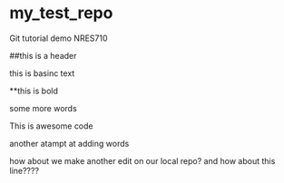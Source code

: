 # my_test_repo
Git tutorial demo NRES710

##this is a header

this is basinc text

**this is bold

some more words

This is awesome code 

another atampt at adding words


how about we make another edit on our local repo?
and how about this line????